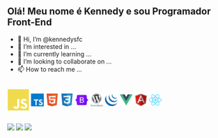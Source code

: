 ## Olá! Meu nome é Kennedy e sou Programador Front-End


- 👋 Hi, I’m @kennedysfc
- 👀 I’m interested in ...
- 🌱 I’m currently learning ...
- 💞️ I’m looking to collaborate on ...
- 📫 How to reach me ...


<div style="display: inline_block"><br>
  <img align="center" alt="Js" height="50" width="50" src="https://raw.githubusercontent.com/devicons/devicon/master/icons/javascript/javascript-plain.svg">
                    <img align="center" alt="Ts" height="30" width="30" src="https://raw.githubusercontent.com/devicons/devicon/master/icons/typescript/typescript-plain.svg">
                    <img align="center" alt="HTML" height="30" width="30" src="https://raw.githubusercontent.com/devicons/devicon/master/icons/html5/html5-original.svg">
                    <img align="center" alt="CSS" height="30" width="30" src="https://raw.githubusercontent.com/devicons/devicon/master/icons/css3/css3-original.svg">
                    <img align="center" alt="Python" height="30" width="30" src="https://raw.githubusercontent.com/devicons/devicon/master/icons/bootstrap/bootstrap-original.svg">
                    <img align="center" alt="Wordpress" height="30" width="30" src="https://raw.githubusercontent.com/devicons/devicon/master/icons/wordpress/wordpress-original.svg">
                    <img align="center" alt="jQuery" height="30" width="30" src="https://raw.githubusercontent.com/devicons/devicon/master/icons/jquery/jquery-original.svg">
                    <img align="center" alt="Vue.js" height="30" width="30" src="https://raw.githubusercontent.com/devicons/devicon/master/icons/vuejs/vuejs-original.svg">
                    <img align="center" alt="Angular" height="30" width="30" src="https://raw.githubusercontent.com/devicons/devicon/master/icons/angularjs/angularjs-original.svg">
                    <img align="center" alt="React" height="30" width="30" src="https://raw.githubusercontent.com/devicons/devicon/master/icons/react/react-original.svg">
  
  ##
 
<div> 
  <a href="https://instagram.com/kennedy.sfc" target="_blank"><img src="https://img.shields.io/badge/-Instagram-%23E4405F?style=for-the-badge&logo=instagram&logoColor=white" target="_blank"></a>
  <a href = "mailto:kennedy.aurora.dev@gmail.com"><img src="https://img.shields.io/badge/-Gmail-%23333?style=for-the-badge&logo=gmail&logoColor=white" target="_blank"></a>
  <a href="https://www.linkedin.com/in/kennedy-a-4906051b8" target="_blank"><img src="https://img.shields.io/badge/-LinkedIn-%230077B5?style=for-the-badge&logo=linkedin&logoColor=white" target="_blank"></a> 
  
</div>
